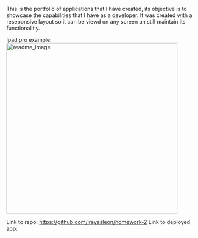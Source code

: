 This is the portfolio of applications that I have created, its objective is to showcase the capabilities that I have as a developer. It was created with a reseponsive layout so it can be viewd on any screen an still maintain its functionalitiy.

Ipad pro example:
<img width="449" alt="readme_image" src="https://user-images.githubusercontent.com/89933923/142133331-30eef34f-7db4-492b-9d22-7d05392e412d.png">

Link to repo: https://github.com/ireyesleon/homework-2
Link to deployed app: 
